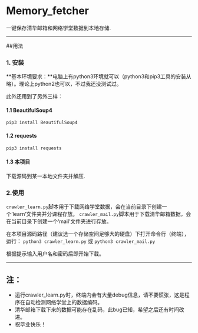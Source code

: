 # Memory_fetcher
一键保存清华邮箱和网络学堂数据到本地存储.

---
##用法
### 1. 安装
**基本环境要求：**电脑上有python3环境就可以（python3和pip3工具的安装从略）。理论上python2也可以，不过我还没测试过。

此外还用到了另外三样：
#### 1.1 BeautifulSoup4
`pip3 install BeautifulSoup4`
#### 1.2 requests 
`pip3 install requests
`
#### 1.3 本项目
下载源码到某一本地文件夹并解压.

### 2.使用
`crawler_learn.py`脚本用于下载网络学堂数据，会在当前目录下创建一个‘learn’文件夹并分课程存放。
`crawler_mail.py`脚本用于下载清华邮箱数据，会在当前目录下创建一个‘mail’文件夹进行存放。

在本项目源码路径（建议选一个存储空间足够大的硬盘）下打开命令行（终端），运行：
`python3 crawler_learn.py`
或
`python3 crawler_mail.py`

根据提示输入用户名和密码后即开始下载。

---
## 注：
- 运行crawler_learn.py时，终端内会有大量debug信息，请不要慌张，这是程序在自动检测网络学堂上的数据编码。
- 清华邮箱下载下来的数据可能存在乱码，此bug已知，希望之后还有时间改进。
- 祝毕业快乐！